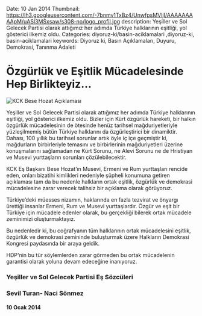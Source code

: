 Date: 10 Jan 2014
Thumbnail: https://lh3.googleusercontent.com/-7bnmv1TxBz4/UnwfpsMVljI/AAAAAAAAApM/uASl3MSxsaw/s308-no/logo_profil.jpg
description: Yeşiller ve Sol Gelecek Partisi olarak attığımız her adımda Türkiye halklarının eşitliği, yol gösterici ilkemiz oldu. 
Categories: diyoruz-ki/basin-aciklamalari ,diyoruz-ki, basin-aciklamalari
keywords: Diyoruz ki, Basın Açıklamaları, Duyuru, Demokrasi, Tanınma Adaleti

# Özgürlük ve Eşitlik Mücadelesinde Hep Birlikteyiz…

![KCK Bese Hozat Açıklaması](https://lh3.googleusercontent.com/-7bnmv1TxBz4/UnwfpsMVljI/AAAAAAAAApM/uASl3MSxsaw/s308-no/logo_profil.jpg)

Yeşiller ve Sol Gelecek Partisi olarak attığımız her adımda Türkiye halklarının eşitliği, yol gösterici ilkemiz oldu. Bizler için Kürt özgürlük hareketi, bir halkın özgürlük mücadelesinin de ötesinde henüz tarihsel mağduriyetleriyle yüzleşilmemiş bütün Türkiye halklarını da özgürleştirici bir dinamiktir. Dahası, 100 yıllık bu tarihsel sorunlar artık öyle iç içe geçmiştir ki, mağdurların birbirleriyle temasını ve birbirlerinin mağduriyetleri üzerine konuşmalarını sağlamadan ne Kürt Sorunu, ne Alevi Sorunu ne de Hristiyan ve Musevi yurttaşların sorunları çözülebilecektir.

KCK Eş Başkanı Bese Hozat’ın Musevi, Ermeni ve Rum yurttaşları rencide eden, onları bizatihi kimlikleri nedeniyle şüpheli konumuna getiren açıklaması tam da bu nedenle halkların ortak eşitlik, özgürlük ve demokrasi mücadelesine zarar verecek talihsiz bir açıklama olarak görüyoruz.

Türkiye’deki müesses nizamın, haklarında en fazla tezvirat ve önyargı ürettiği insanlar Ermeni, Rum ve Musevi yurttaşlardır. Özgür ve eşit bir Türkiye için mücadele edenler olarak, bu gerçekliği bilerek ortak mücadele zeminimizi oluşturmaktayız.

Bu nedenledir ki, bu coğrafyanın tüm halklarının ortak mücadelesini eşitlik, özgürlük ve demokrasi zemininde buluşturmak üzere Halkların Demokrasi Kongresi paydasında bir araya geldik.

HDP'nin bu tür söylemlerden zarar görmeden bu ortak mücadelenin garantisi olarak yoluna devam edeceğine inanıyoruz.


 
 
### Yeşiller ve Sol Gelecek Partisi Eş Sözcüleri
### Sevil Turan- Naci Sönmez


#### 10 Ocak 2014
